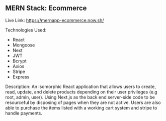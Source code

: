 ## MERN Stack: Ecommerce

Live Link: https://mernapp-ecommerce.now.sh/

Technologies Used:
- React
- Mongoose
- Next
- JWT
- Bcrypt
- Axios
- Stripe
- Express

Description: 
An isomorphic React application that allows users to create, read, update, and delete products depending on their user privileges (e.g root, admin, user). Using Next.js as the back end server-side code to be resourceful by disposing of pages when they are not active. Users are also able to purchase the items listed with a working cart system and stripe to handle payments.
